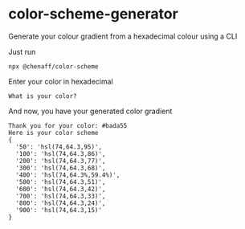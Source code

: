 # color-scheme-generator

Generate your colour gradient from a hexadecimal colour using a CLI


Just run 
```
npx @chenaff/color-scheme
```

Enter your color in hexadecimal
```
What is your color?
```

And now, you have your generated color gradient 
```
Thank you for your color: #bada55
Here is your color scheme
{
  '50': 'hsl(74,64.3,95)',
  '100': 'hsl(74,64.3,86)',
  '200': 'hsl(74,64.3,77)',
  '300': 'hsl(74,64.3,68)',
  '400': 'hsl(74,64.3%,59.4%)',
  '500': 'hsl(74,64.3,51)',
  '600': 'hsl(74,64.3,42)',
  '700': 'hsl(74,64.3,33)',
  '800': 'hsl(74,64.3,24)',
  '900': 'hsl(74,64.3,15)'
}
```
